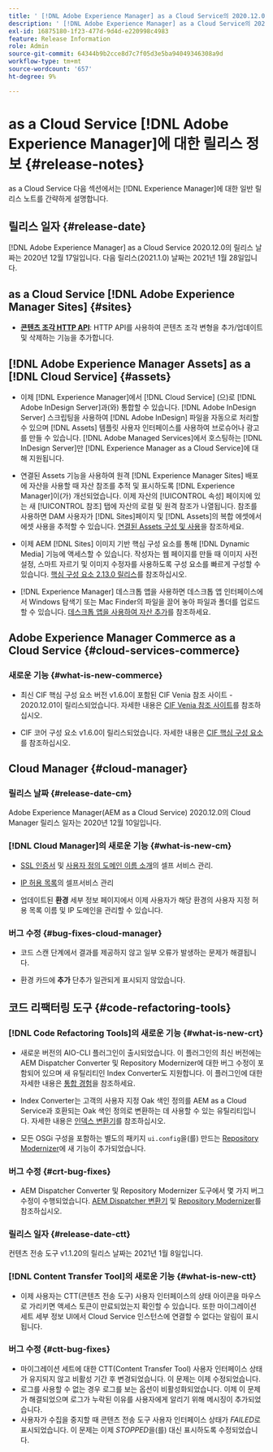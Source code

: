 ```yaml
---
title: ' [!DNL Adobe Experience Manager] as a Cloud Service의 2020.12.0 릴리스 정보입니다.'
description: ' [!DNL Adobe Experience Manager] as a Cloud Service의 2020.12.0 릴리스 정보입니다.'
exl-id: 16875180-1f23-477d-9d4d-e220998c4983
feature: Release Information
role: Admin
source-git-commit: 64344b9b2cce8d7c7f05d3e5ba94049346308a9d
workflow-type: tm+mt
source-wordcount: '657'
ht-degree: 9%

---
```


# as a Cloud Service [!DNL Adobe Experience Manager]에 대한 릴리스 정보 {#release-notes}

as a Cloud Service 다음 섹션에서는 [!DNL Experience Manager]에 대한 일반 릴리스 노트를 간략하게 설명합니다.

## 릴리스 일자 {#release-date}

[!DNL Adobe Experience Manager] as a Cloud Service 2020.12.0의 릴리스 날짜는 2020년 12월 17일입니다.
다음 릴리스(2021.1.0) 날짜는 2021년 1월 28일입니다.

## as a Cloud Service [!DNL Adobe Experience Manager Sites] {#sites}

* **[콘텐츠 조각 HTTP API](/help/assets/content-fragments/assets-api-content-fragments.md)**: HTTP API를 사용하여 콘텐츠 조각 변형을 추가/업데이트 및 삭제하는 기능을 추가합니다.

## [!DNL Adobe Experience Manager Assets] as a [!DNL Cloud Service] {#assets}

* 이제 [!DNL Experience Manager]에서 [!DNL Cloud Service] (으)로 [!DNL Adobe InDesign Server]과(와) 통합할 수 있습니다. [!DNL Adobe InDesign Server] 스크립팅을 사용하여 [!DNL Adobe InDesign] 파일을 자동으로 처리할 수 있으며 [!DNL Assets] 템플릿 사용자 인터페이스를 사용하여 브로슈어나 광고를 만들 수 있습니다. [!DNL Adobe Managed Services]에서 호스팅하는 [!DNL InDesign Server]만 [!DNL Experience Manager as a Cloud Service]에 대해 지원됩니다. <!-- TBD: Add link to article. -->

* 연결된 Assets 기능을 사용하여 원격 [!DNL Experience Manager Sites] 배포에 자산을 사용할 때 자산 참조를 추적 및 표시하도록 [!DNL Experience Manager]이(가) 개선되었습니다. 이제 자산의 [!UICONTROL 속성] 페이지에 있는 새 [!UICONTROL 참조] 탭에 자산의 로컬 및 원격 참조가 나열됩니다. 참조를 사용하면 DAM 사용자가 [!DNL Sites]페이지 및 [!DNL Assets]의 복합 에셋에서 에셋 사용을 추적할 수 있습니다. [연결된 Assets 구성 및 사용](/help/assets/use-assets-across-connected-assets-instances.md)을 참조하세요.

* 이제 AEM [!DNL Sites] 이미지 기반 핵심 구성 요소를 통해 [!DNL Dynamic Media] 기능에 액세스할 수 있습니다. 작성자는 웹 페이지를 만들 때 이미지 사전 설정, 스마트 자르기 및 이미지 수정자를 사용하도록 구성 요소를 빠르게 구성할 수 있습니다. [핵심 구성 요소 2.13.0 릴리스](https://github.com/adobe/aem-core-wcm-components/releases/tag/core.wcm.components.reactor-2.13.0)를 참조하십시오.

* [!DNL Experience Manager] 데스크톱 앱을 사용하면 데스크톱 앱 인터페이스에서 Windows 탐색기 또는 Mac Finder의 파일을 끌어 놓아 파일과 폴더를 업로드할 수 있습니다. [데스크톱 앱을 사용하여 자산 추가](https://experienceleague.adobe.com/en/docs/experience-manager-desktop-app/using/using#upload-and-add-new-assets-to-aem)를 참조하세요.

## Adobe Experience Manager Commerce as a Cloud Service {#cloud-services-commerce}

### 새로운 기능 {#what-is-new-commerce}

* 최신 CIF 핵심 구성 요소 버전 v1.6.0이 포함된 CIF Venia 참조 사이트 - 2020.12.01이 릴리스되었습니다. 자세한 내용은 [CIF Venia 참조 사이트](https://github.com/adobe/aem-cif-guides-venia/releases/tag/venia-2020.12.01)를 참조하십시오.

* CIF 코어 구성 요소 v1.6.0이 릴리스되었습니다. 자세한 내용은 [CIF 핵심 구성 요소](https://github.com/adobe/aem-core-cif-components/releases/tag/core-cif-components-reactor-1.6.0)를 참조하십시오.

## Cloud Manager {#cloud-manager}

### 릴리스 날짜 {#release-date-cm}

Adobe Experience Manager(AEM as a Cloud Service) 2020.12.0의 Cloud Manager 릴리스 일자는 2020년 12월 10일입니다.

### [!DNL Cloud Manager]의 새로운 기능 {#what-is-new-cm}

* [SSL 인증서](/help/implementing/cloud-manager/managing-ssl-certifications/introduction-to-ssl-certificates.md) 및 [사용자 정의 도메인 이름 소개](/help/implementing/cloud-manager/custom-domain-names/introduction.md)의 셀프 서비스 관리.

* [IP 허용 목록](/help/implementing/cloud-manager/ip-allow-lists/introduction.md)의 셀프서비스 관리

* 업데이트된 **환경** 세부 정보 페이지에서 이제 사용자가 해당 환경의 사용자 지정 허용 목록 이름 및 IP 도메인을 관리할 수 있습니다.

### 버그 수정 {#bug-fixes-cloud-manager}

* 코드 스캔 단계에서 결과를 제공하지 않고 일부 오류가 발생하는 문제가 해결됩니다.

* 환경 카드에 **추가** 단추가 일관되게 표시되지 않았습니다.

## 코드 리팩터링 도구 {#code-refactoring-tools}

### [!DNL Code Refactoring Tools]의 새로운 기능 {#what-is-new-crt}

* 새로운 버전의 AIO-CLI 플러그인이 출시되었습니다. 이 플러그인의 최신 버전에는 AEM Dispatcher Converter 및 Repository Modernizer에 대한 버그 수정이 포함되어 있으며 새 유틸리티인 Index Converter도 지원합니다. 이 플러그인에 대한 자세한 내용은 [통합 경험](https://experienceleague.adobe.com/en/docs/experience-manager-cloud-service/content/migration-journey/refactoring-tools/unified-experience#benefits)을 참조하세요.

* Index Converter는 고객의 사용자 지정 Oak 색인 정의를 AEM as a Cloud Service과 호환되는 Oak 색인 정의로 변환하는 데 사용할 수 있는 유틸리티입니다. 자세한 내용은 [인덱스 변환기](https://github.com/adobe/aem-cloud-service-source-migration/tree/master/packages/index-converter)를 참조하십시오.

* 모든 OSGi 구성을 포함하는 별도의 패키지 `ui.config`을(를) 만드는 [Repository Modernizer](https://github.com/adobe/aem-cloud-service-source-migration/tree/master/packages/repository-modernizer)에 새 기능이 추가되었습니다.

### 버그 수정 {#crt-bug-fixes}

* AEM Dispatcher Converter 및 Repository Modernizer 도구에서 몇 가지 버그 수정이 수행되었습니다. [AEM Dispatcher 변환기](https://github.com/adobe/aem-cloud-service-source-migration/tree/master/packages/dispatcher-converter) 및 [Repository Modernizer](https://github.com/adobe/aem-cloud-service-source-migration/tree/master/packages/repository-modernizer)를 참조하십시오.

### 릴리스 일자 {#release-date-ctt}

컨텐츠 전송 도구 v1.1.20의 릴리스 날짜는 2021년 1월 8일입니다.

### [!DNL Content Transfer Tool]의 새로운 기능 {#what-is-new-ctt}

* 이제 사용자는 CTT(콘텐츠 전송 도구) 사용자 인터페이스의 상태 아이콘을 마우스로 가리키면 액세스 토큰이 만료되었는지 확인할 수 있습니다. 또한 마이그레이션 세트 세부 정보 UI에서 Cloud Service 인스턴스에 연결할 수 없다는 알림이 표시됩니다.

### 버그 수정 {#ctt-bug-fixes}

* 마이그레이션 세트에 대한 CTT(Content Transfer Tool) 사용자 인터페이스 상태가 유지되지 않고 비활성 기간 후 변경되었습니다. 이 문제는 이제 수정되었습니다.
* 로그를 사용할 수 없는 경우 로그를 보는 옵션이 비활성화되었습니다. 이제 이 문제가 해결되었으며 로그가 누락된 이유를 사용자에게 알리기 위해 메시징이 추가되었습니다.
* 사용자가 수집을 중지할 때 콘텐츠 전송 도구 사용자 인터페이스 상태가 *FAILED*&#x200B;로 표시되었습니다. 이 문제는 이제 *STOPPED*&#x200B;을(를) 대신 표시하도록 수정되었습니다.
